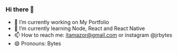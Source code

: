 ### Hi there 👋

- 🔭 I’m currently working on My Portfolio
- 🌱 I’m currently learning Node, React and React Native
- 📫 How to reach me: itamazor@gmail.com or instagram @jrbytes
- 😄 Pronouns: Bytes
<!--
- ⚡ Fun fact: ...
-->
